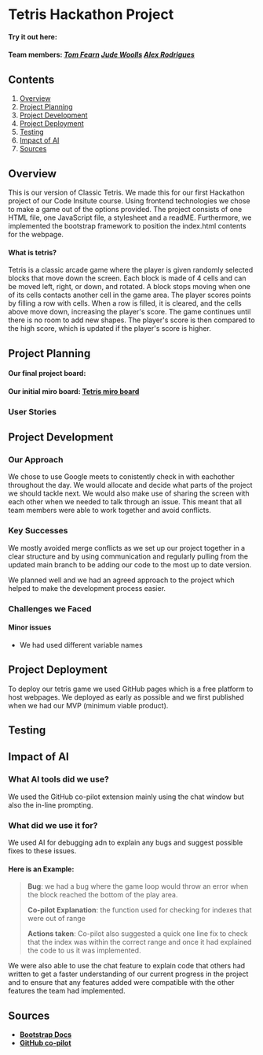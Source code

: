 # Tetris Hackathon Project

#### Try it out here: 

#### Team members: [<ins>_Tom Fearn_</ins>](https://github.com/TomFearn)  [<ins>_Jude Woolls_</ins>](https://github.com/judewoolls)  [<ins>_Alex Rodrigues_</ins>](https://github.com/A-SousaRodrigues)

## Contents

1. [Overview](#overview)
2. [Project Planning](#project-planning)
3. [Project Development](#project-development)
4. [Project Deployment](#project-deployment)
5. [Testing](#testing)
6. [Impact of AI](#impact-of-ai)
7. [Sources](#sources)


## Overview

This is our version of Classic Tetris. We made this for our first Hackathon project of our Code Insitute course.
Using frontend technologies we chose to make a game out of the options provided. The project consists of one HTML file,
one JavaScript file, a stylesheet and a readME. Furthermore, we implemented the bootstrap framework to position the index.html
contents for the webpage.

#### What is tetris?

Tetris is a classic arcade game where the player is given randomly selected blocks that move down the screen. Each block is made of 4 cells and can be moved left, right, or down, and rotated. A block stops moving when one of its cells contacts another cell in the game area. The player scores points by filling a row with cells. When a row is filled, it is cleared, and the cells above move down, increasing the player's score. The game continues until there is no room to add new shapes. The player's score is then compared to the high score, which is updated if the player's score is higher.

## Project Planning

#### Our final project board:
#### Our initial miro board: [Tetris miro board](https://miro.com/app/board/uXjVL_bgpm8=/)

### User Stories



## Project Development

### Our Approach

We chose to use Google meets to conistently check in with eachother throughout the day. We would allocate and decide what parts of the project we should tackle next. We would also make use of sharing the screen with each other when we needed to talk through an issue. This meant that all team members were able to work together and avoid conflicts.  


### Key Successes

We mostly avoided merge conflicts as we set up our project together in a clear structure and by using communication and regularly pulling from the updated main branch to be adding our code to the most up to date version.

We planned well and we had an agreed approach to the project which helped to make the development process easier.

### Challenges we Faced

#### Minor issues
- We had used different variable names

## Project Deployment

To deploy our tetris game we used GitHub pages which is a free platform to host webpages. We deployed as early as possible and we first published when we had our MVP (minimum viable product).

## Testing


## Impact of AI

### What AI tools did we use?

We used the GitHub co-pilot extension mainly using the chat window but also the in-line prompting.

### What did we use it for?

We used AI for debugging adn to explain any bugs and suggest possible fixes to these issues.

#### Here is an Example:
 
>__Bug__: we had a bug where the game loop would throw an error when the block reached the bottom of the play area.
>
>__Co-pilot Explanation__: the function used for checking for indexes that were out of range
>
>__Actions taken__: Co-pilot also suggested a quick one line fix to check that the index was within the correct range and once it had explained the code to us it was implemented.

We were also able to use the chat feature to explain code that others had written to get a faster understanding of our current progress in the project and to ensure that any features added were compatible with the other features the team had implemented.


## Sources

- [__Bootstrap Docs__](https://getbootstrap.com/docs/4.1/getting-started/introduction/)
- [__GitHub co-pilot__](https://github.com/features/copilot)
